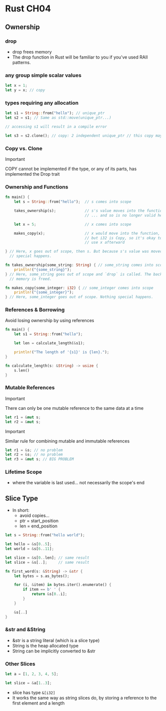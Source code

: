 # Rust CH04

## Ownership

### drop

- drop frees memory
- The drop function in Rust will be familiar to you if you’ve used RAII patterns.

### any group simple scalar values

```rust
let x = 1;
let y = x; // copy
```

### types requiring any allocation

```rust
let s1 = String::from("hello"); // unique_ptr
let s2 = s1; // Same as std::move(unique_ptr...)

// accessing s1 will result in a compile error

let s3 = s2.clone(); // copy: 2 independent unique_ptr // this copy may be expensive
```

### Copy vs. Clone

> [!IMPORTANT]
> COPY cannot be implemented if the type, or any of its parts, has implemented the Drop trait

### Ownership and Functions

```rust
fn main() {
    let s = String::from("hello");  // s comes into scope

    takes_ownership(s);             // s's value moves into the function...
                                    // ... and so is no longer valid here

    let x = 5;                      // x comes into scope

    makes_copy(x);                  // x would move into the function,
                                    // but i32 is Copy, so it's okay to still
                                    // use x afterward

} // Here, x goes out of scope, then s. But because s's value was moved, nothing
  // special happens.

fn takes_ownership(some_string: String) { // some_string comes into scope
    println!("{some_string}");
} // Here, some_string goes out of scope and `drop` is called. The backing
  // memory is freed.

fn makes_copy(some_integer: i32) { // some_integer comes into scope
    println!("{some_integer}");
} // Here, some_integer goes out of scope. Nothing special happens.
```

### References & Borrowing

Avoid losing ownership by using references

```rust
fn main() {
    let s1 = String::from("hello");

    let len = calculate_length(&s1);

    println!("The length of '{s1}' is {len}.");
}

fn calculate_length(s: &String) -> usize {
    s.len()
}
```

### Mutable References

> [!IMPORTANT]
> There can only be one mutable reference to the same data at a time

```rust
let r1 = &mut s;
let r2 = &mut s;
```

> [!IMPORTANT]
> Similar rule for combining mutable and immutable references

```rust
let r1 = &s; // no problem
let r2 = &s; // no problem
let r3 = &mut s; // BIG PROBLEM
```

### Lifetime Scope

- where the variable is last used... not necessarily the scope's end

## Slice Type

- In short:
  - avoid copies...
  - ptr = start_position
  - len = end_position

```rust
let s = String::from("hello world");

let hello = &s[0..5];
let world = &s[6..11];
```

```rust
let slice = &s[0..len]; // same result
let slice = &s[..];     // same result
```

```rust
fn first_word(s: &String) -> &str {
    let bytes = s.as_bytes();

    for (i, &item) in bytes.iter().enumerate() {
        if item == b' ' {
            return &s[0..i];
        }
    }

    &s[..]
}
```

### &str and &String

- &str is a string literal (which is a slice type)
- String is the heap allocated type
- String can be implicitly converted to &str

### Other Slices

```rust
let a = [1, 2, 3, 4, 5];

let slice = &a[1..3];
```

- slice has type `&[i32]`
- It works the same way as string slices do, by storing a reference to the first element and a length
